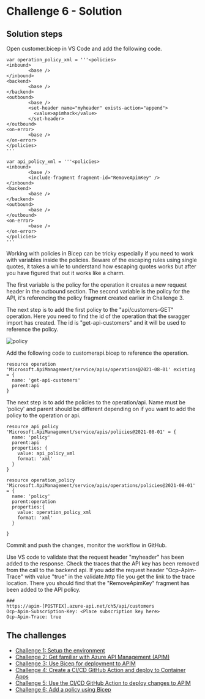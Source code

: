 # Challenge 6 - Solution

## Solution steps

Open customer.bicep in VS Code and add the following code. 

```bicep
var operation_policy_xml = '''<policies>
<inbound>
        <base />  
</inbound>
<backend>
        <base />
</backend>
<outbound>
        <base />
        <set-header name="myheader" exists-action="append">
          <value>apimhack</value>
        </set-header>
</outbound>
<on-error>
        <base />
</on-error>
</policies>
'''

var api_policy_xml = '''<policies>
<inbound>
        <base />
        <include-fragment fragment-id="RemoveApimKey" />
</inbound>
<backend>
        <base />
</backend>
<outbound>
        <base />
</outbound>
<on-error>
        <base />
</on-error>
</policies>
'''

```

Working with policies in Bicep can be tricky especially if you need to work with variables inside the policies. Beware of the escaping rules using single quotes, it takes a while to understand how escaping quotes works but after you have figured that out it works like a charm.  

The first variable is the policy for the operation it creates a new request header in the outbound section.
The second variable is the policy for the API, it's referencing the policy fragment created earlier in Challenge 3. 

The next step is to add the first policy to the "api/customers-GET" operation. Here you need to find the id of the operation that the swagger import has created. The id is "get-api-customers" and it will be used to reference the policy.  


![policy](img/ch6-1.png)

Add the following code to customerapi.bicep to reference the operation. 

```bicep
resource operation 'Microsoft.ApiManagement/service/apis/operations@2021-08-01' existing = {
  name: 'get-api-customers'
  parent:api
}
```

The next step is to add the policies to the operation/api. Name must be 'policy' and parent should be different depending on if you want to add the policy to the operation or api. 
 

```bicep
resource api_policy 'Microsoft.ApiManagement/service/apis/policies@2021-08-01' = {
  name: 'policy'
  parent:api
  properties: {
    value: api_policy_xml
    format: 'xml' 
  }
}

resource operation_policy 'Microsoft.ApiManagement/service/apis/operations/policies@2021-08-01' = {
  name: 'policy'
  parent:operation
  properties:{
    value: operation_policy_xml
    format: 'xml'
  }

}
```

Commit and push the changes, monitor the workflow in GitHub.

Use VS code to validate that the request header "myheader" has been added to the response. Check the traces that the API key has been removed from the call to the backend api. 
If you add the request header "Ocp-Apim-Trace" with value "true" in the validate.http file you get the link to the trace location. There you should find that the "RemoveApimKey" fragment has been added to the API policy.

```
### 
https://apim-[POSTFIX].azure-api.net/ch5/api/customers
Ocp-Apim-Subscription-Key: <Place subscription key here>
Ocp-Apim-Trace: true
```


## The challenges

* [Challenge 1: Setup the environment](challenge1.md)
* [Challenge 2: Get familiar with Azure API Management (APIM)](challenge2.md)
* [Challenge 3: Use Bicep for deployment to APIM](challenge3.md)
* [Challenge 4: Create a CI/CD GitHub Action and deploy to Container Apps](challenge4.md)
* [Challenge 5: Use the CI/CD GitHub Action to deploy changes to APIM](challenge5.md)
* [Challenge 6: Add a policy using Bicep](challenge6.md)
